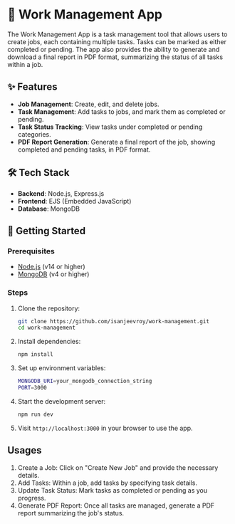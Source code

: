 # 🎉 Work Management App

The Work Management App is a task management tool that allows users to create jobs, each containing multiple tasks. Tasks can be marked as either completed or pending. The app also provides the ability to generate and download a final report in PDF format, summarizing the status of all tasks within a job.

## ✨ Features
- **Job Management**: Create, edit, and delete jobs.
- **Task Management**: Add tasks to jobs, and mark them as completed or pending.
- **Task Status Tracking**: View tasks under completed or pending categories.
- **PDF Report Generation**: Generate a final report of the job, showing completed and pending tasks, in PDF format.

## 🛠 Tech Stack
- **Backend**: Node.js, Express.js
- **Frontend**: EJS (Embedded JavaScript)
- **Database**: MongoDB

## 🚀 Getting Started

### Prerequisites
- [Node.js](https://nodejs.org/) (v14 or higher)
- [MongoDB](https://www.mongodb.com/) (v4 or higher)

### Steps
1. Clone the repository:
   ```bash
   git clone https://github.com/isanjeevroy/work-management.git
   cd work-management
2. Install dependencies:
   ```bash
   npm install
3. Set up environment variables:
   ```bash
   MONGODB_URI=your_mongodb_connection_string
   PORT=3000
4. Start the development server:
   ```bash
   npm run dev
5. Visit `http://localhost:3000` in your browser to use the app.

## Usages
   1. Create a Job: Click on "Create New Job" and provide the necessary details.
   2. Add Tasks: Within a job, add tasks by specifying task details.
   3. Update Task Status: Mark tasks as completed or pending as you progress.
   4. Generate PDF Report: Once all tasks are managed, generate a PDF report summarizing the job's status.


